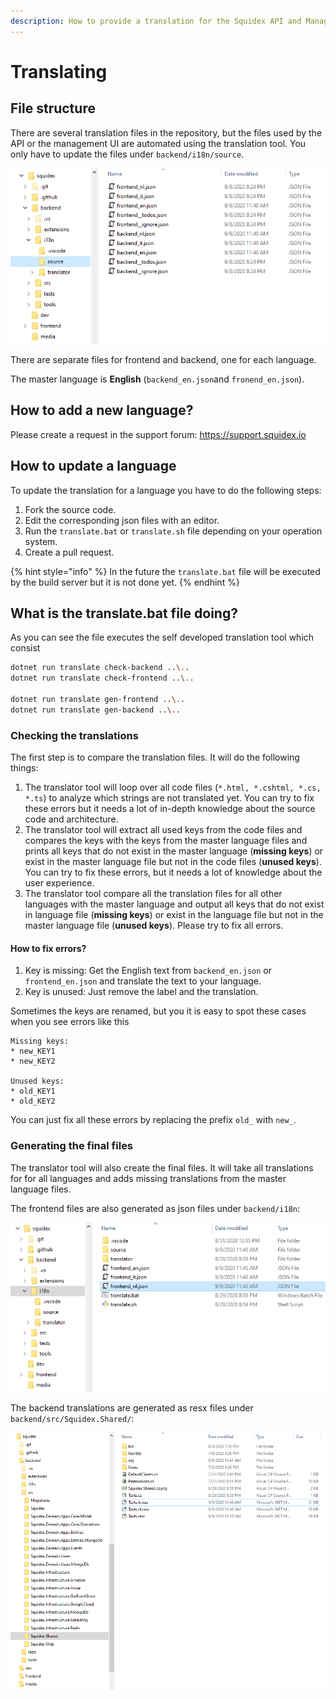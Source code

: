 ```yaml
---
description: How to provide a translation for the Squidex API and Management UI.
---
```


# Translating

## File structure

There are several translation files in the repository, but the files used by the API or the management UI are automated using the translation tool. You only have to update the files under `backend/i18n/source`.

![The file structure for source translation files](../../.gitbook/assets/image%20%2835%29.png)

There are separate files for frontend and backend, one for each language.

The master language is **English** \(`backend_en.json`and `fronend_en.json`\).

## How to add a new language?

Please create a request in the support forum: [https://support.squidex.io ](https://support.squidex.io)

## How to update a language

To update the translation for a language you have to do the following steps:

1. Fork the source code.
2. Edit the corresponding json files with an editor.
3. Run the `translate.bat` or `translate.sh` file depending on your operation system.
4. Create a pull request.

{% hint style="info" %}
In the future the `translate.bat` file will be executed by the build server but it is not done yet.
{% endhint %}

## What is the translate.bat file doing?

As you can see the file executes the self developed translation tool which consist

```bash
dotnet run translate check-backend ..\..
dotnet run translate check-frontend ..\..

dotnet run translate gen-frontend ..\..
dotnet run translate gen-backend ..\..
```

### Checking the translations

The first step is to compare the translation files. It will do the following things:

1. The translator tool will loop over all code files \(`*.html, *.cshtml, *.cs, *.ts`\) to analyze which strings are not translated yet. You can try to fix these errors but it needs a lot of in-depth knowledge about the source code and architecture.
2. The translator tool will extract all used keys from the code files and compares the keys with the keys from the master language files and prints all keys that do not exist in the master language \(**missing keys**\) or exist in the master language file but not in the code files \(**unused keys**\). You can try to fix these errors, but it needs a lot of knowledge about the user experience.
3. The translator tool compare all the translation files for all other languages with the master language and output all keys that do not exist in language file \(**missing keys**\) or exist in the language file but not in the master language file \(**unused keys**\). Please try to fix all errors.

#### How to fix errors?

1. Key is missing: Get the English text from `backend_en.json` or `frontend_en.json` and translate the text to your language.
2. Key is unused: Just remove the label and the translation.

Sometimes the keys are renamed, but you it is easy to spot these cases when you see errors like this

```text
Missing keys:
* new_KEY1
* new_KEY2

Unused keys:
* old_KEY1
* old_KEY2
```

You can just fix all these errors by replacing the prefix `old_` with `new_`.

### Generating the final files

The translator tool will also create the final files. It will take all translations for for all languages and adds missing translations from the master language files.

The frontend files are also generated as json files under `backend/i18n`:

![Final frontend files](../../.gitbook/assets/image%20%2837%29.png)

The backend translations are generated as resx files under `backend/src/Squidex.Shared/`:

![Final backend files](../../.gitbook/assets/image%20%2836%29.png)

